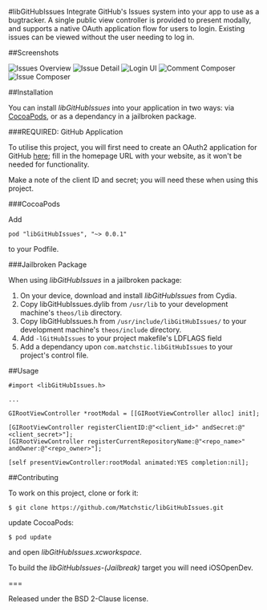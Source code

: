 #libGitHubIssues
Integrate GitHub's Issues system into your app to use as a bugtracker. A single public view controller is provided to present modally, and supports a native OAuth application flow for users to login. Existing issues can be viewed without the user needing to log in.

##Screenshots

![Issues Overview](/Screenshots/screenshot1.png?raw=true "Issues Overview")
![Issue Detail](/Screenshots/screenshot2.png?raw=true "Issue Detail")
![Login UI](/Screenshots/screenshot3.png?raw=true "Login UI")
![Comment Composer](/Screenshots/screenshot4.png?raw=true "Comment Composer")
![Issue Composer](/Screenshots/screenshot5.png?raw=true "Issue COmposer")

##Installation

You can install *libGitHubIssues* into your application in two ways: via [CocoaPods](https://guides.cocoapods.org/using/getting-started.html), or as a dependancy in a jailbroken package.

###REQUIRED: GitHub Application

To utilise this project, you will first need to create an OAuth2 application for GitHub [here](https://github.com/settings/developers); fill in the homepage URL with your website, as it won't be needed for functionality.
  
Make a note of the client ID and secret; you will need these when using this project.

###CocoaPods

Add

    pod "libGitHubIssues", "~> 0.0.1"

to your Podfile.

###Jailbroken Package

When using *libGitHubIssues* in a jailbroken package: 

1. On your device, download and install *libGitHubIssues* from Cydia.
2. Copy libGitHubIssues.dylib from <code>/usr/lib</code> to your development machine's <code>theos/lib</code> directory.
3. Copy libGitHubIssues.h from <code>/usr/include/libGitHubIssues/</code> to your development machine's <code>theos/include</code> directory.
4. Add <code>-lGitHubIssues</code> to your project makefile's LDFLAGS field
5. Add a dependancy upon <code>com.matchstic.libGitHubIssues</code> to your project's control file.

##Usage

    #import <libGitHubIssues.h>

    ...

    GIRootViewController *rootModal = [[GIRootViewController alloc] init];

    [GIRootViewController registerClientID:@"<client_id>" andSecret:@"<client_secret>"];
    [GIRootViewController registerCurrentRepositoryName:@"<repo_name>" andOwner:@"<repo_owner>"];

    [self presentViewController:rootModal animated:YES completion:nil];

##Contributing

To work on this project, clone or fork it:

    $ git clone https://github.com/Matchstic/libGitHubIssues.git

update CocoaPods:

    $ pod update

and open *libGitHubIssues.xcworkspace*.

To build the *libGitHubIssues-(Jailbreak)* target you will need iOSOpenDev.

===

Released under the BSD 2-Clause license.
